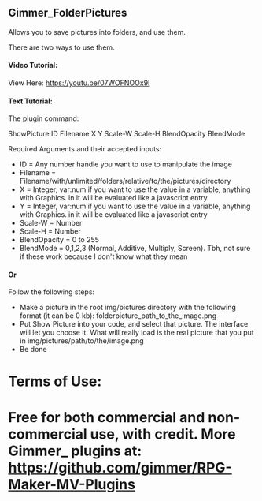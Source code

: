 ## Gimmer_FolderPictures

Allows you to save pictures into folders, and use them.

There are two ways to use them.

#### Video Tutorial:

View Here: https://youtu.be/07WOFNOOx9I

#### Text Tutorial:

The plugin command:

ShowPicture ID Filename X Y Scale-W Scale-H BlendOpacity BlendMode

Required Arguments and their accepted inputs:
 * ID = Any number handle you want to use to manipulate the image
 * Filename = Filename/with/unlimited/folders/relative/to/the/pictures/directory
 * X = Integer, var:num if you want to use the value in a variable, anything with Graphics. in it will be evaluated like a javascript entry
 * Y = Integer, var:num if you want to use the value in a variable, anything with Graphics. in it will be evaluated like a javascript entry
 * Scale-W = Number
 * Scale-H = Number
 * BlendOpacity = 0 to 255
 * BlendMode = 0,1,2,3 (Normal, Additive, Multiply, Screen). Tbh, not sure if these work because I don't know what they mean

 #### Or
 Follow the following steps:
  * Make a picture in the root img/pictures directory with the following format (it can be 0 kb):
  folderpicture_path_to_the_image.png
  * Put Show Picture into your code, and select that picture. The interface will let you choose it. What will really load is the real picture that you put in img/pictures/path/to/the/image.png
  * Be done

Terms of Use:
=======================================================================
Free for both commercial and non-commercial use, with credit.
More Gimmer_ plugins at: https://github.com/gimmer/RPG-Maker-MV-Plugins
=======================================================================